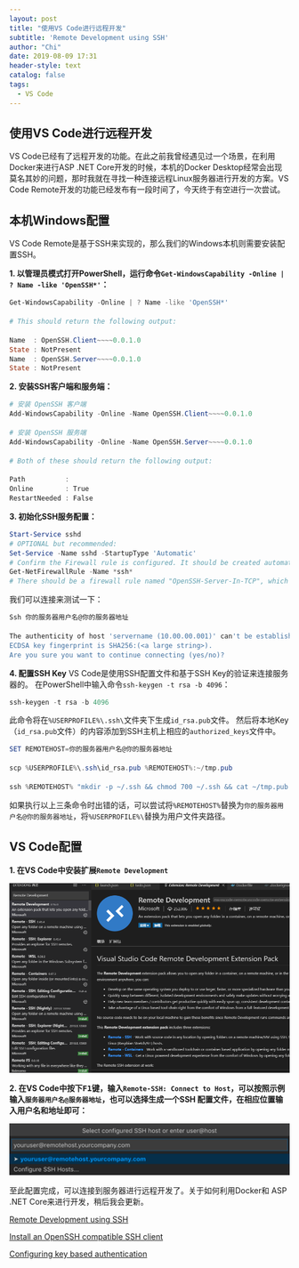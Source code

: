 ```yaml
---
layout: post
title: "使用VS Code进行远程开发"
subtitle: 'Remote Development using SSH'
author: "Chi"
date: 2019-08-09 17:31
header-style: text
catalog: false
tags:
  - VS Code
---
```


## 使用VS Code进行远程开发

VS Code已经有了远程开发的功能。在此之前我曾经遇见过一个场景，在利用Docker来进行ASP .NET Core开发的时候，本机的Docker Desktop经常会出现莫名其妙的问题，那时我就在寻找一种连接远程Linux服务器进行开发的方案。VS Code Remote开发的功能已经发布有一段时间了，今天终于有空进行一次尝试。

## 本机Windows配置

VS Code Remote是基于SSH来实现的，那么我们的Windows本机则需要安装配置SSH。

**1. 以管理员模式打开PowerShell，运行命令`Get-WindowsCapability -Online | ? Name -like 'OpenSSH*'`：**

```PowerShell
Get-WindowsCapability -Online | ? Name -like 'OpenSSH*'

# This should return the following output:

Name  : OpenSSH.Client~~~~0.0.1.0
State : NotPresent
Name  : OpenSSH.Server~~~~0.0.1.0
State : NotPresent
```

**2. 安装SSH客户端和服务端：**

```PowerShell
# 安装 OpenSSH 客户端
Add-WindowsCapability -Online -Name OpenSSH.Client~~~~0.0.1.0

# 安装 OpenSSH 服务端
Add-WindowsCapability -Online -Name OpenSSH.Server~~~~0.0.1.0

# Both of these should return the following output:

Path          :
Online        : True
RestartNeeded : False
```

**3. 初始化SSH服务配置：**

```PowerShell
Start-Service sshd
# OPTIONAL but recommended:
Set-Service -Name sshd -StartupType 'Automatic'
# Confirm the Firewall rule is configured. It should be created automatically by setup.
Get-NetFirewallRule -Name *ssh*
# There should be a firewall rule named "OpenSSH-Server-In-TCP", which should be enabled
```

我们可以连接来测试一下：

```PowerShell
Ssh 你的服务器用户名@你的服务器地址

The authenticity of host 'servername (10.00.00.001)' can't be established.
ECDSA key fingerprint is SHA256:(<a large string>).
Are you sure you want to continue connecting (yes/no)?
```

**4. 配置SSH Key**
 VS Code是使用SSH配置文件和基于SSH Key的验证来连接服务器的。
 在PowerShell中输入命令`ssh-keygen -t rsa -b 4096`：

```PowerShell
ssh-keygen -t rsa -b 4096
```

此命令将在`%USERPROFILE%\.ssh\`文件夹下生成`id_rsa.pub`文件。
然后将本地Key（`id_rsa.pub`文件）的内容添加到SSH主机上相应的`authorized_keys`文件中。

```PowerShell
SET REMOTEHOST=你的服务器用户名@你的服务器地址

scp %USERPROFILE%\.ssh\id_rsa.pub %REMOTEHOST%:~/tmp.pub

ssh %REMOTEHOST% "mkdir -p ~/.ssh && chmod 700 ~/.ssh && cat ~/tmp.pub >> ~/.ssh/authorized_keys && chmod 600 ~/.ssh/authorized_keys && rm -f ~/tmp.pub"
```

如果执行以上三条命令时出错的话，可以尝试将`%REMOTEHOST%`替换为`你的服务器用户名@你的服务器地址`，将`%USERPROFILE%\`替换为用户文件夹路径。

## VS Code配置

**1. 在VS Code中安装扩展`Remote Development`**

![Remote Development](/img/in-post/2019-08-09-remote-development/2019-08-09-remote-development.png)

**2. 在VS Code中按下<kbd>F1</kbd>键，输入`Remote-SSH: Connect to Host`，可以按照示例输入`服务器用户名@服务器地址`，也可以选择生成一个SSH 配置文件，在相应位置输入用户名和地址即可：**

![ssh_user](/img/in-post/2019-08-09-remote-development/ssh-user@box.png)

至此配置完成，可以连接到服务器进行远程开发了。关于如何利用Docker和 ASP .NET Core来进行开发，稍后我会更新。

[Remote Development using SSH](https://code.visualstudio.com/docs/remote/ssh#_getting-started)

[Install an OpenSSH compatible SSH client](https://code.visualstudio.com/docs/remote/troubleshooting#_installing-a-supported-ssh-client)

[Configuring key based authentication](https://code.visualstudio.com/docs/remote/troubleshooting#_configuring-key-based-authentication)
